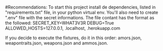 #Recommendations:
To start this project install de dependencies,
 listed in "requirements.txt" file, in your python virtual env.
 You'll also need to create  ".env" file with the secret informations. The file contant has the format as the followed:
 SECRET_KEY=WHAT3V3R
 DEBUG=True
 ALLOWED_HOSTS=127.0.0.1, .localhost, .herokuapp.com

If you decide to execute the fixtures, do it in this order:
amors.json, weapontraits.json, weapons.json and ammos.json.